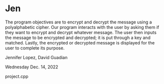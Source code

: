 # Jen
The program objectives are to encrypt and decrypt the message using a polyalphabetic cipher. Our program interacts with the user by asking them if they want to encrypt and decrypt whatever message. The user then inputs the message to be encrypted and decrypted; it is put through a key and matched. Lastly, the encrypted or decrypted message is displayed for the user to complete its purpose.

Jennifer Lopez, David Guadian

Wednesday Dec. 14, 2022

project.cpp
